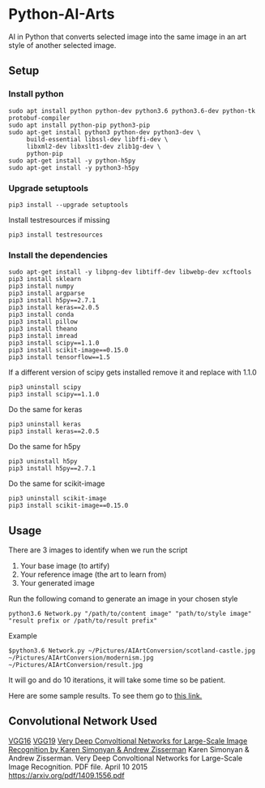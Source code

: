 # Python-AI-Arts
AI in Python that converts selected image into the same image in an art style of another selected image.

## Setup
### Install python
```
sudo apt install python python-dev python3.6 python3.6-dev python-tk protobuf-compiler 
sudo apt install python-pip python3-pip 
sudo apt-get install python3 python-dev python3-dev \
     build-essential libssl-dev libffi-dev \
     libxml2-dev libxslt1-dev zlib1g-dev \
     python-pip
sudo apt-get install -y python-h5py
sudo apt-get install -y python3-h5py
```
### Upgrade setuptools
```
pip3 install --upgrade setuptools
```
Install testresources if missing
```
pip3 install testresources
```
### Install the dependencies
```
sudo apt-get install -y libpng-dev libtiff-dev libwebp-dev xcftools
pip3 install sklearn
pip3 install numpy
pip3 install argparse
pip3 install h5py==2.7.1
pip3 install keras==2.0.5
pip3 install conda
pip3 install pillow
pip3 install theano
pip3 install imread
pip3 install scipy==1.1.0
pip3 install scikit-image==0.15.0
pip3 install tensorflow==1.5
```
If a different version of scipy gets installed remove it and replace with 1.1.0
```
pip3 uninstall scipy
pip3 install scipy==1.1.0
```
Do the same for keras
```
pip3 uninstall keras
pip3 install keras==2.0.5
```
Do the same for h5py
```
pip3 uninstall h5py
pip3 install h5py==2.7.1
```
Do the same for scikit-image
```
pip3 uninstall scikit-image
pip3 install scikit-image==0.15.0
```
## Usage

There are 3 images to identify when we run the script

1. Your base image (to artify)
2. Your reference image (the art to learn from)
3. Your generated image

Run the following comand to generate an image in your chosen style
```
python3.6 Network.py "/path/to/content image" "path/to/style image" "result prefix or /path/to/result prefix"
```
Example
```
$python3.6 Network.py ~/Pictures/AIArtConversion/scotland-castle.jpg ~/Pictures/AIArtConversion/modernism.jpg ~/Pictures/AIArtConversion/result.jpg
```
It will go and do 10 iterations, it will take some time so be patient.

Here are some sample results. To see them go to [this link.](https://mega.nz/#F!f9tTQKrI!QWYYvLEzRpvd8Mjn5Jt9iw)
## Convolutional Network Used
[VGG16](https://www.mathworks.com/help/deeplearning/ref/vgg16.html)
[VGG19](https://www.mathworks.com/help/deeplearning/ref/vgg19.html)
[Very Deep Convoltional Networks for Large-Scale Image Recognition by Karen Simonyan & Andrew Zisserman](https://arxiv.org/pdf/1409.1556.pdf)
Karen Simonyan & Andrew Zisserman. Very Deep Convoltional Networks for Large-Scale Image Recognition. PDF file. April 10 2015
https://arxiv.org/pdf/1409.1556.pdf
